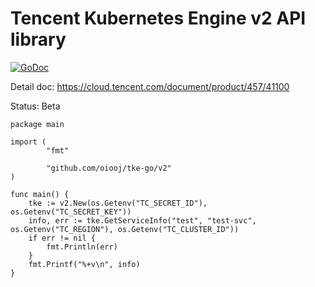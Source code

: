 # Tencent Kubernetes Engine v2 API library

[![GoDoc](https://godoc.org/github.com/oiooj/tke-go/v2?status.svg)](https://godoc.org/github.com/oiooj/tke-go/v2)

Detail doc: https://cloud.tencent.com/document/product/457/41100

Status: Beta


```
package main

import (
        "fmt"

        "github.com/oiooj/tke-go/v2"
)

func main() {
	tke := v2.New(os.Getenv("TC_SECRET_ID"), os.Getenv("TC_SECRET_KEY"))
	info, err := tke.GetServiceInfo("test", "test-svc", os.Getenv("TC_REGION"), os.Getenv("TC_CLUSTER_ID"))
	if err != nil {
		fmt.Println(err)
	}
	fmt.Printf("%+v\n", info)
}
```

